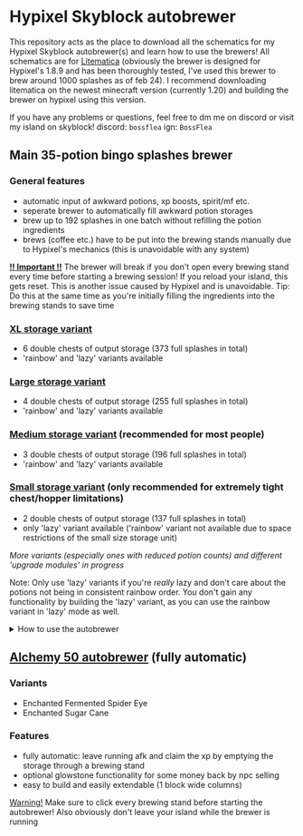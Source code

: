 # Hypixel Skyblock autobrewer
This repository acts as the place to download all the schematics for my Hypixel Skyblock autobrewer(s) and learn how to use the brewers! All schematics are for [Litematica](https://www.curseforge.com/minecraft/mc-mods/litematica) (obviously the brewer is designed for Hypixel's 1.8.9 and has been thoroughly tested, I've used this brewer to brew around 1000 splashes as of feb 24). I recommend downloading litematica on the newest minecraft version (currently 1.20) and building the brewer on hypixel using this version.

If you have any problems or questions, feel free to dm me on discord or visit my island on skyblock! discord: `bossflea` ign: `BossFlea`

## Main 35-potion bingo splashes brewer
### General features
- automatic input of awkward potions, xp boosts, spirit/mf etc.
- seperate brewer to automatically fill awkward potion storages
- brew up to 192 splashes in one batch without refilling the potion ingredients
- brews (coffee etc.) have to be put into the brewing stands manually due to Hypixel's mechanics (this is unavoidable with any system)

<ins>**!! Important !!**</ins> The brewer will break if you don't open every brewing stand every time before starting a brewing session! If you reload your island, this gets reset. This is another issue caused by Hypixel and is unavoidable.
Tip: Do this at the same time as you're initially filling the ingredients into the brewing stands to save time


### [XL storage variant](MainBrewer/XLstorage)
- 6 double chests of output storage (373 full splashes in total)
- 'rainbow' and 'lazy' variants available
### [Large storage variant](MainBrewer/LargeStorage)
- 4 double chests of output storage (255 full splashes in total)
- 'rainbow' and 'lazy' variants available
### [Medium storage variant](MainBrewer/MediumStorage) (recommended for most people)
- 3 double chests of output storage (196 full splashes in total)
- 'rainbow' and 'lazy' variants available
### [Small storage variant](MainBrewer/SmallStorage) (only recommended for extremely tight chest/hopper limitations)
- 2 double chests of output storage (137 full splashes in total)
- only 'lazy' variant available ('rainbow' variant not available due to space restrictions of the small size storage unit)

*More variants (especially ones with reduced potion counts) and different 'upgrade modules' in progress*

Note: Only use 'lazy' variants if you're *really* lazy and don't care about the potions not being in consistent rainbow order. You don't gain any functionality by building the 'lazy' variant, as you can use the rainbow variant in 'lazy' mode as well.

<details>
  <summary>How to use the autobrewer</summary>
  
  - First make sure you have enough xp boosts, awkward potions (let the seperate brewer run for a while, also remember to manually transfer the night vision to the main brewer's invisibility input chests), spirit/mf, wisp potions etc. in the input storage, as well as enough brews in the seperate brew dispenser.
  - Then fill your chosen amount of ingredients into the brewing stands, following the carpet color coding. Make sure to also click the brewing stands that don't need any ingredients or ones that you have already filled previously!
  - Now to start brewing, you first need to make sure the `Enable Input` lever is on. If the `Move Potions` lever is in the correct state, the brewer should start filling the brewing stands in the top row. While this is happening, manually fill the brewing stands which require brews (Do this starting from the side with the levers to avoid problems).
  - Once all brewing stands are filled, click the `Move Potions` lever. The potions will start moving down to the next layer. These ~20s are a good time to refill the agility potion's top row brewing stand with an enchanted cake from the chest above and fill your inventory with a new set of brews for the next cycle (1 brew won't fit in your inventory, use stash or ec).
  - When all the potions have finished moving down a layer, click the `Move Potions` lever again. Now repeat the two steps above until your ingredients run out.
  - To stop the awkward potions etc. from automatically being filled into the brewing stands when you want to stop brewing, set the `Enable Input` lever to off. You might also need to use this lever if the awkward potion input redstone gets stuck in the locked state while brewing.
  - Refer to [this graphic](https://i.imgur.com/bxj9W0X.png) to learn about how to retrieve splashes and in what order to splash them
</details>

## [Alchemy 50 autobrewer](Alchemy50) (fully automatic)
### Variants
- Enchanted Fermented Spider Eye
- Enchanted Sugar Cane
### Features
- fully automatic: leave running afk and claim the xp by emptying the storage through a brewing stand
- optional glowstone functionality for some money back by npc selling
- easy to build and easily extendable (1 block wide columns)

<ins>Warning!</ins> Make sure to click every brewing stand before starting the autobrewer! Also obviously don't leave your island while the brewer is running
